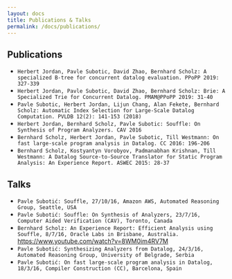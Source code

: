 ```yaml
---
layout: docs
title: Publications & Talks
permalink: /docs/publications/
---
```

## Publications
 * `Herbert Jordan, Pavle Subotic, David Zhao, Bernhard Scholz:
A specialized B-tree for concurrent datalog evaluation. PPoPP 2019: 327-339`
 * `Herbert Jordan, Pavle Subotic, David Zhao, Bernhard Scholz:
Brie: A Specialized Trie for Concurrent Datalog. PMAM@PPoPP 2019: 31-40`
 * `Pavle Subotic, Herbert Jordan, Lijun Chang, Alan Fekete, Bernhard Scholz: Automatic Index Selection for Large-Scale Datalog Computation. PVLDB 12(2): 141-153 (2018)`
 *  `Herbert Jordan, Bernhard Scholz, Pavle Subotic: Souffle: On Synthesis of Program Analyzers. CAV 2016`
 * `Bernhard Scholz, Herbert Jordan, Pavle Subotic, Till Westmann: On fast large-scale program analysis in Datalog. CC 2016: 196-206`
 * `Bernhard Scholz, Kostyantyn Vorobyov, Padmanabhan Krishnan, Till Westmann: A Datalog Source-to-Source Translator for Static Program Analysis: An Experience Report. ASWEC 2015: 28-37`

## Talks
 * `Pavle Subotić: Souffle, 27/10/16, Amazon AWS, Automated Reasoning Group, Seattle, USA`
 * `Pavle Subotić: Souffle: On Synthesis of Analyzers, 23/7/16, Computer Aided Verification (CAV), Toronto, Canada`
 * `Bernhard Scholz: An Experience Report: Efficient Analysis using Souffle, 8/7/16, Oracle Labs in Brisbane, Australia.`
https://www.youtube.com/watch?v=8WM0im4RV7M
 * `Pavle Subotić: Synthesizing Analyzers from Datalog, 24/3/16, Automated Reasoning Group, University of Belgrade, Serbia`
 * `Pavle Subotić: On fast large-scale program analysis in Datalog, 18/3/16, Compiler Construction (CC), Barcelona, Spain`

